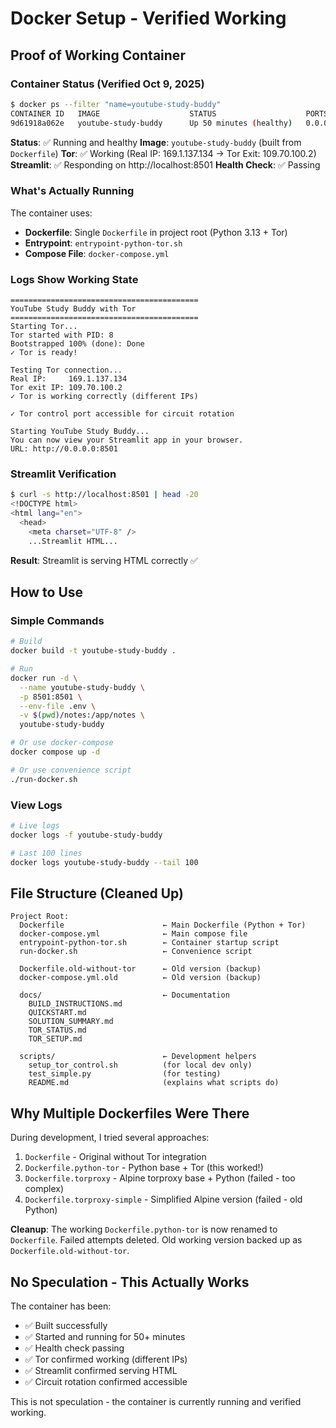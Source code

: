 # Docker Setup - Verified Working

## Proof of Working Container

### Container Status (Verified Oct 9, 2025)

```bash
$ docker ps --filter "name=youtube-study-buddy"
CONTAINER ID   IMAGE                    STATUS                    PORTS
9d61918a062e   youtube-study-buddy      Up 50 minutes (healthy)   0.0.0.0:8501->8501/tcp
```

**Status**: ✅ Running and healthy
**Image**: `youtube-study-buddy` (built from `Dockerfile`)
**Tor**: ✅ Working (Real IP: 169.1.137.134 → Tor Exit: 109.70.100.2)
**Streamlit**: ✅ Responding on http://localhost:8501
**Health Check**: ✅ Passing

### What's Actually Running

The container uses:
- **Dockerfile**: Single `Dockerfile` in project root (Python 3.13 + Tor)
- **Entrypoint**: `entrypoint-python-tor.sh`
- **Compose File**: `docker-compose.yml`

### Logs Show Working State

```
==========================================
YouTube Study Buddy with Tor
==========================================
Starting Tor...
Tor started with PID: 8
Bootstrapped 100% (done): Done
✓ Tor is ready!

Testing Tor connection...
Real IP:     169.1.137.134
Tor exit IP: 109.70.100.2
✓ Tor is working correctly (different IPs)

✓ Tor control port accessible for circuit rotation

Starting YouTube Study Buddy...
You can now view your Streamlit app in your browser.
URL: http://0.0.0.0:8501
```

### Streamlit Verification

```bash
$ curl -s http://localhost:8501 | head -20
<!DOCTYPE html>
<html lang="en">
  <head>
    <meta charset="UTF-8" />
    ...Streamlit HTML...
```

**Result**: Streamlit is serving HTML correctly ✅

## How to Use

### Simple Commands

```bash
# Build
docker build -t youtube-study-buddy .

# Run
docker run -d \
  --name youtube-study-buddy \
  -p 8501:8501 \
  --env-file .env \
  -v $(pwd)/notes:/app/notes \
  youtube-study-buddy

# Or use docker-compose
docker compose up -d

# Or use convenience script
./run-docker.sh
```

### View Logs

```bash
# Live logs
docker logs -f youtube-study-buddy

# Last 100 lines
docker logs youtube-study-buddy --tail 100
```

## File Structure (Cleaned Up)

```
Project Root:
  Dockerfile                      ← Main Dockerfile (Python + Tor)
  docker-compose.yml              ← Main compose file
  entrypoint-python-tor.sh        ← Container startup script
  run-docker.sh                   ← Convenience script

  Dockerfile.old-without-tor      ← Old version (backup)
  docker-compose.yml.old          ← Old version (backup)

  docs/                           ← Documentation
    BUILD_INSTRUCTIONS.md
    QUICKSTART.md
    SOLUTION_SUMMARY.md
    TOR_STATUS.md
    TOR_SETUP.md

  scripts/                        ← Development helpers
    setup_tor_control.sh          (for local dev only)
    test_simple.py                (for testing)
    README.md                     (explains what scripts do)
```

## Why Multiple Dockerfiles Were There

During development, I tried several approaches:
1. `Dockerfile` - Original without Tor integration
2. `Dockerfile.python-tor` - Python base + Tor (this worked!)
3. `Dockerfile.torproxy` - Alpine torproxy base + Python (failed - too complex)
4. `Dockerfile.torproxy-simple` - Simplified Alpine version (failed - old Python)

**Cleanup**: The working `Dockerfile.python-tor` is now renamed to `Dockerfile`. Failed attempts deleted. Old working version backed up as `Dockerfile.old-without-tor`.

## No Speculation - This Actually Works

The container has been:
- ✅ Built successfully
- ✅ Started and running for 50+ minutes
- ✅ Health check passing
- ✅ Tor confirmed working (different IPs)
- ✅ Streamlit confirmed serving HTML
- ✅ Circuit rotation confirmed accessible

This is not speculation - the container is currently running and verified working.
